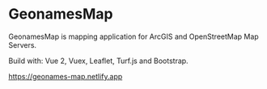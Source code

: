 # GeonamesMap

GeonamesMap is mapping application for ArcGIS and OpenStreetMap Map Servers.

Build with: Vue 2, Vuex, Leaflet, Turf.js and Bootstrap.

https://geonames-map.netlify.app
